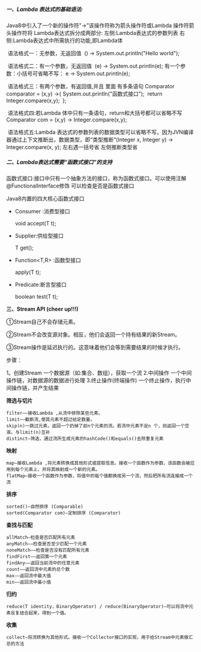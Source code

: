 ##### 一、Lambda 表达式的基础语法: 

Java8中引入了一个新的操作符"->”该操作符称为箭头操作符或Lambda 操作符箭头操作符将
                     Lambda表达式拆分成两部分:
                            左侧:Lambda表达式的参数列表
                            右侧:Lambda表达式中所需执行的功能,即Lambda体

​    语法格式一：无参数，无返回值
​         () -> System.out.println("Hello world");

​    语法格式二：有一个参数，无返回值
​         (e) -> System.out.println(e);
​         有一个参数：小括号可省略不写： e -> System.out.println(e);

​    语法格式三：有两个参数，有返回值,并且 里面 有多条语句
​         Comparator<Integer> comparator = (x,y) ->{
​            System.out.println("函数式接口");
​            return Integer.compare(x,y);
​        };

​    语法格式四:若Lambda 体中只有一条语句，return和大括号都可以省略不写
​        Comparator<Integer> com = (x,y) -> Integer.compare(x,y);

​    语法格式五:Lambda 表达式的参数列表的数据类型可以省略不写，因为JVN编译器通过上下文推断出，数据类型，即“类型推断”
​         (Integer x, Integer y) -> Integer.compare(x, y);
左右遇一括号省
左侧推断类型省

##### 二、Lambda表达式需要“函数式接口”的支持

函数式接口:接口中只有一个抽象方法的接口，称为函数式接口。可以使用注解 @FunctionalInterface修饰
可以检查是否是函数式接口

Java8内置的四大核心函数式接口

- Consumer<T> :消费型接口

  void accept(T t);

- Supplier<T>:供给型接口

  T get();

- Function<T,R> :函数型接口

  apply(T t);

- Predicate<T>:断言型接口

  boolean test(T t);

**三、Stream API (cheer up!!!)**

①Stream自己不会存储元素。

②Stream不会改变源对象。相反，他们会返回一个持有结果的新Stream。

③Stream操作是延迟执行的。这意味着他们会等到需要结果的时候才执行。

步骤：

1。创建Stream
	一个数据源（如:集合、数组），获取一个流
2.中间操作
	一个中间操作链，对数据源的数据进行处理
3.终止操作(终端操作)
	一个终止操作，执行中间操作链，并产生结果

**筛选与切片**

```
filter——接收Lambda ,从流中排除某些元素。
limit——截断流,使其元素不超过给定数量。
skip(n)一跳过元素，返回一个扔掉了前n个元素的流。若流中元素不足n 个，则返回一个空液。与limit(n)互补
distinct—筛选，通过流所生成元素的hashCode()和equals()去除重复元素
```

**映射**

```
map—接收Lambda ,将元素转换成其他形式或提取信息。接收一个函数作为参数，该函数会被应用到每个元素上，并将其映射成一个新的元素。
flatMap—接收一个函数作为参数，将值中的每个值都换成另一个流，然后把所有流连接成一个流
```

**排序**

```
sorted()—自然排序 (Comparable)
sorted(Comparator com)—定制排序 (Comparator)
```

**查找与匹配**

```
allMatch—检查是否匹配所有元素
anyMatch——检查是否至少匹配一个元素
noneMatch——检查是否没有匹配所有元素
findFirst——返回第一个元素
findAny——返回当前流中的任意元素
count——返回流中元素的总个数
max——返回流中最大值
min——返回流中最小值
```

**归约**

```
reduce(T identity，BinaryOperator) / reduce(BinaryOperator)—可以将流中元素反复结合起来，得到一个值。
```

**收集**

```
collect—将流转换为其他形式。接收一个Collector接口的实观，用于给Stream中元素做汇总的方法
```






















